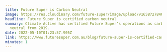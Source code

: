 ```yaml
---
title: Future Super is Carbon Neutral
image: https://res.cloudinary.com/future-super/image/upload/v1658727840/trees2.png
headline: Future Super is certified carbon neutral
summary: Climate Active has certified Future Super’s operations as carbon
  neutral from 2019.
date: 2022-05-10T01:23:57.905Z
link: https://www.futuresuper.com.au/blog/future-super-is-certified-carbon-neutral/
minutes: 1
---
```

